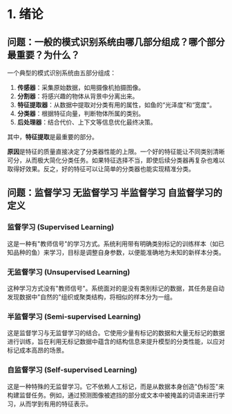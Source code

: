 # 1. 绪论

## 问题：一般的模式识别系统由哪几部分组成？哪个部分最重要？为什么？
一个典型的模式识别系统由五部分组成：

1.  **传感器**：采集原始数据，如用摄像机拍摄图像。
2.  **分割器**：将感兴趣的物体从背景中分离出来。
3.  **特征提取器**：从数据中提取对分类有用的属性，如鱼的“光泽度”和“宽度”。
4.  **分类器**：根据特征向量，判断物体所属的类别。
5.  **后处理器**：结合代价、上下文等信息优化最终决策。

其中，**特征提取**是最重要的部分。

**原因**是特征的质量直接决定了分类器性能的上限。一个好的特征能让不同类别清晰可分，从而极大简化分类任务。如果特征选择不当，即使后续分类器再复杂也难以取得好效果。反之，好的特征可以让简单的分类器也能实现精准分类。

## 问题：监督学习 无监督学习 半监督学习 自监督学习的定义

### 监督学习 (Supervised Learning)

这是一种有"教师信号"的学习方式。系统利用带有明确类别标记的训练样本（如已知品种的鱼）来学习，目标是调整自身参数，以便能准确地为未知的新样本分类。

### 无监督学习 (Unsupervised Learning)

这种学习方式没有"教师信号"。系统面对的是没有类别标记的数据，其任务是自动发现数据中"自然的"组织或聚类结构，将相似的样本分为一组。

### 半监督学习 (Semi-supervised Learning)

这是监督学习与无监督学习的结合。它使用少量有标记的数据和大量无标记的数据进行训练，旨在利用无标记数据中蕴含的结构信息来提升模型的分类性能，以应对标记成本高昂的场景。

### 自监督学习 (Self-supervised Learning)

这是一种特殊的无监督学习。它不依赖人工标记，而是从数据本身创造"伪标签"来构建监督任务。例如，通过预测图像被遮挡的部分或文本中被掩盖的词语来进行学习，从而学到有用的特征表示。